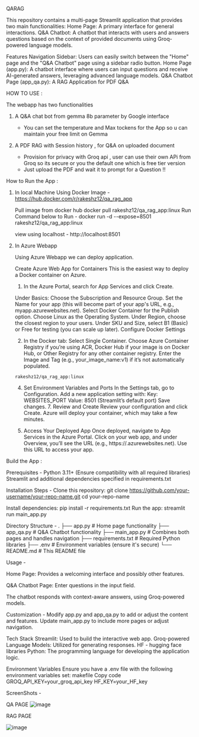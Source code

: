QARAG



This repository contains a multi-page Streamlit application that provides two main functionalities:
Home Page: A primary interface for general interactions.
Q&A Chatbot: A chatbot that interacts with users and answers questions based on the context of provided documents using Groq-powered language models.

Features
Navigation Sidebar: Users can easily switch between the "Home" page and the "Q&A Chatbot" page using a sidebar radio button.
Home Page (app.py): A chatbot interface where users can input questions and receive AI-generated answers, leveraging advanced language models.
Q&A Chatbot Page (app_qa.py): A RAG Application for PDF Q&A


HOW TO USE : 


The webapp has two functionalities 

1. A Q&A chat bot from gemma 8b parameter by Google interface
    * You can set the temperature and Max tockens for the App so u can maintain your free limit on Gemma
      
3. A PDF RAG with Session history , for Q&A on uploaded document
    * Provision for privacy with Groq api , user can use their own APi from Groq so its secure or you the default one which is free tier version
    * Just upload the PDF and wait it to prompt for a Question !!
      



How to Run the App : 

1. In local Machine 
    Using Docker Image -  https://hub.docker.com/r/rakeshz12/qa_rag_app 

     Pull image from docker hub 
        docker pull rakeshz12/qa_rag_app:linux
     Run Command below to Run -
        docker run -d --expose=8501 rakeshz12/qa_rag_app:linux
   
     view using localhost - http://localhost:8501

 2. In Azure Webapp

    Using Azure Webapp we can deploy application.

    Create Azure Web App for Containers
      This is the easiest way to deploy a Docker container on Azure.

      1. In the Azure Portal, search for App Services and click Create.
         
      Under Basics:
      Choose the Subscription and Resource Group.
      Set the Name for your app (this will become part of your app's URL, e.g., myapp.azurewebsites.net).
      Select Docker Container for the Publish option.
      Choose Linux as the Operating System.
      Under Region, choose the closest region to your users.
      Under SKU and Size, select B1 (Basic) or Free for testing (you can scale up later).
       Configure Docker Settings
      
      2. In the Docker tab:
        Select Single Container.
        Choose Azure Container Registry if you’re using ACR, Docker Hub if your image is on Docker Hub, or Other Registry for any other container registry.
        Enter the Image and Tag (e.g., your_image_name:v1) if it’s not automatically populated.

        rakeshz12/qa_rag_app:linux

      4. Set Environment Variables and Ports
          In the Settings tab, go to Configuration.
          Add a new application setting with:
          Key: WEBSITES_PORT
          Value: 8501 (Streamlit’s default port)
          Save changes.
          7. Review and Create
          Review your configuration and click Create.
          Azure will deploy your container, which may take a few minutes.

      5. Access Your Deployed App
      Once deployed, navigate to App Services in the Azure Portal.
      Click on your web app, and under Overview, you’ll see the URL (e.g., https://<webapp-name>.azurewebsites.net). Use this URL to access your app.



     

Build the App :


Prerequisites -
Python 3.11+ (Ensure compatibility with all required libraries)
Streamlit and additional dependencies specified in requirements.txt

Installation Steps -
Clone this repository:
git clone https://github.com/your-username/your-repo-name.git
cd your-repo-name

Install dependencies:
pip install -r requirements.txt
Run the app:
streamlit run main_app.py



Directory Structure - 
.
├── app.py              # Home page functionality
├── app_qa.py           # Q&A Chatbot functionality
├── main_app.py         # Combines both pages and handles navigation
├── requirements.txt    # Required Python libraries
├── .env                # Environment variables (ensure it's secure)
└── README.md           # This README file


Usage - 

Home Page: Provides a welcoming interface and possibly other features.

Q&A Chatbot Page:
Enter questions in the input field.

The chatbot responds with context-aware answers, using Groq-powered models.


Customization - 
Modify app.py and app_qa.py to add or adjust the content and features.
Update main_app.py to include more pages or adjust navigation.


Tech Stack
Streamlit: Used to build the interactive web app.
Groq-powered Language Models: Utilized for generating responses.
HF - hugging face libraries 
Python: The programming language for developing the application 
logic.


Environment Variables
Ensure you have a .env file with the following environment variables set:
makefile
Copy code
GROQ_API_KEY=your_groq_api_key
HF_KEY=your_HF_key


ScreenShots - 

QA PAGE 
![image](https://github.com/user-attachments/assets/881c77da-d3a4-4bc8-a676-850cd5fe6a35)

RAG PAGE 

![image](https://github.com/user-attachments/assets/e8b4122a-5f48-4923-9029-b0c6ce763974)



